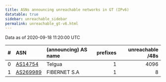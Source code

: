 ```yaml
---
title: ASNs announcing unreachable networks in GT (IPv6)
datatable: true
sidebar: unreachable_sidebar
permalink: unreachable_gt-v6.html
---
```


Data as of 2020-09-18 11:20:00 UTC


<div class="datatable-begin"></div>

|   # | ASN                                      | (announcing) AS name   |   prefixes |   unreachable /48s |
|----:|:-----------------------------------------|:-----------------------|-----------:|-------------------:|
|   0 | [AS14754](unreachable_AS14754-v6.html)   | Telgua                 |          1 |               4096 |
|   1 | [AS269989](unreachable_AS269989-v6.html) | FIBERNET S.A           |          1 |                  8 |

<div class="datatable-end"></div>